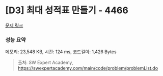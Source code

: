 # [D3] 최대 성적표 만들기 - 4466 

[문제 링크](https://swexpertacademy.com/main/code/problem/problemDetail.do?contestProbId=AWOUfCJ6qVMDFAWg) 

### 성능 요약

메모리: 23,548 KB, 시간: 124 ms, 코드길이: 1,426 Bytes



> 출처: SW Expert Academy, https://swexpertacademy.com/main/code/problem/problemList.do